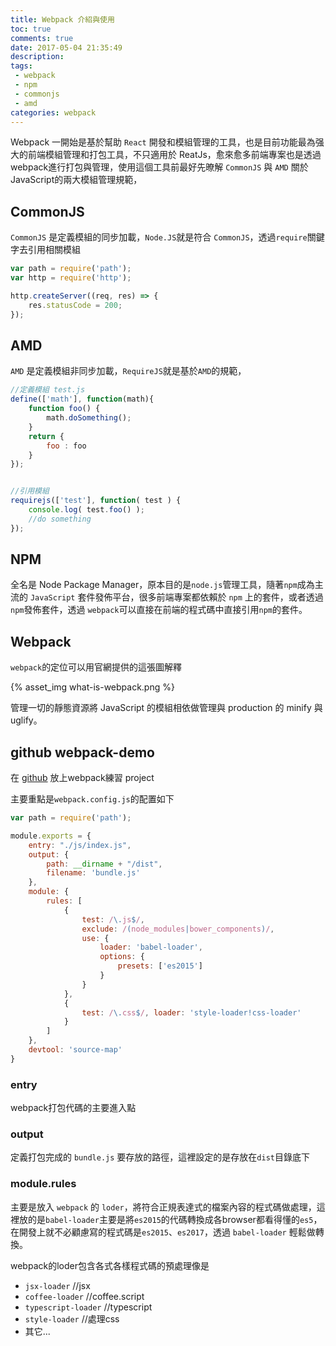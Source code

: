 ```yaml
---
title: Webpack 介紹與使用
toc: true
comments: true
date: 2017-05-04 21:35:49
description:
tags: 
 - webpack
 - npm
 - commonjs
 - amd
categories: webpack
---
```

Webpack 一開始是基於幫助 `React` 開發和模組管理的工具，也是目前功能最為强大的前端模組管理和打包工具，不只適用於 ReatJs，愈來愈多前端專案也是透過webpack進行打包與管理，使用這個工具前最好先暸解 `CommonJS` 與 `AMD` 關於JavaScript的兩大模組管理規範，

## CommonJS
    
`CommonJS` 是定義模組的同步加載，`Node.JS`就是符合 `CommonJS`，透過`require`關鍵字去引用相關模組

```javaScript
var path = require('path');
var http = require('http');

http.createServer((req, res) => {
    res.statusCode = 200;
});

```
## AMD

`AMD` 是定義模組非同步加載，`RequireJS`就是基於`AMD`的規範，

```javaScript
//定義模組 test.js
define(['math'], function(math){
    function foo() {
        math.doSomething();
    }
    return {
        foo : foo
    }
});


//引用模組
requirejs(['test'], function( test ) {
    console.log( test.foo() );
    //do something
});
```
## NPM

全名是 Node Package Manager，原本目的是`node.js`管理工具，隨著`npm`成為主流的 `JavaScript` 套件發佈平台，很多前端專案都依賴於 `npm` 上的套件，或者透過`npm`發佈套件，透過 `webpack`可以直接在前端的程式碼中直接引用`npm`的套件。

## Webpack

`webpack`的定位可以用官網提供的這張圖解釋

{% asset_img what-is-webpack.png %}

管理一切的靜態資源將 JavaScript 的模組相依做管理與 production 的 minify 與 uglify。

## github webpack-demo

在 [github](https://github.com/force416/webpack-practice/tree/master) 放上webpack練習 project

主要重點是`webpack.config.js`的配置如下

```javascript
var path = require('path');

module.exports = {
    entry: "./js/index.js",
    output: {
        path: __dirname + "/dist",
        filename: 'bundle.js'
    },
    module: {
        rules: [
            {
                test: /\.js$/,
                exclude: /(node_modules|bower_components)/,
                use: {
                    loader: 'babel-loader',
                    options: {
                        presets: ['es2015']
                    }
                }
            },
            {
                test: /\.css$/, loader: 'style-loader!css-loader'
            }
        ]
    },
    devtool: 'source-map'
}
```

### entry

webpack打包代碼的主要進入點

### output

定義打包完成的 `bundle.js` 要存放的路徑，這裡設定的是存放在`dist`目錄底下

### module.rules

主要是放入 `webpack` 的 `loder`，將符合正規表達式的檔案內容的程式碼做處理，這裡放的是`babel-loader`主要是將`es2015`的代碼轉換成各browser都看得懂的`es5`，在開發上就不必顧慮寫的程式碼是`es2015`、`es2017`，透過 `babel-loader` 輕鬆做轉換。

webpack的loder包含各式各樣程式碼的預處理像是
* `jsx-loader` //jsx
* `coffee-loader` //coffee.script
* `typescript-loader` //typescript
* `style-loader` //處理css
* 其它...
